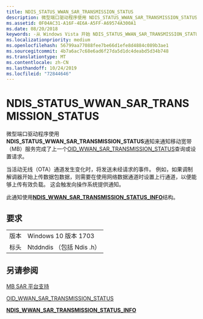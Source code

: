 ```yaml
---
title: NDIS_STATUS_WWAN_SAR_TRANSMISSION_STATUS
description: 微型端口驱动程序使用 NDIS_STATUS_WWAN_SAR_TRANSMISSION_STATUS 通知来通知移动宽带（MB）服务完成了上一个 OID_WWAN_SAR_TRANSMISSION_STATUS 查询或设置请求。
ms.assetid: 0F04AC31-A16F-4E6A-A5FF-A69574A300A1
ms.date: 08/20/2018
keywords: -从 Windows Vista 开始 NDIS_STATUS_WWAN_SAR_TRANSMISSION_STATUS 网络驱动程序
ms.localizationpriority: medium
ms.openlocfilehash: 56799aa77088fee7be66d1efe8d4884c089b3ae1
ms.sourcegitcommit: 4b7a6ac7c68e6ad6f27da5d1dc4deabd5d34b748
ms.translationtype: MT
ms.contentlocale: zh-CN
ms.lasthandoff: 10/24/2019
ms.locfileid: "72844646"
---
```

# <a name="ndis_status_wwan_sar_transmission_status"></a>NDIS_STATUS_WWAN_SAR_TRANSMISSION_STATUS

微型端口驱动程序使用**NDIS_STATUS_WWAN_SAR_TRANSMISSION_STATUS**通知来通知移动宽带（MB）服务完成了上一个[OID_WWAN_SAR_TRANSMISSION_STATUS](oid-wwan-sar-transmission-status.md)查询或设置请求。

当活动无线（OTA）通道发生变化时，将发送未经请求的事件。 例如，如果调制解调器开始上传数据包数据，则需要在使用网络数据通道时设置上行通道，以便能够上传有效负载。 这会触发向操作系统提供通知。

此通知使用[**NDIS_WWAN_SAR_TRANSMISSION_STATUS_INFO**](https://docs.microsoft.com/windows-hardware/drivers/ddi/ndiswwan/ns-ndiswwan-_ndis_wwan_sar_TRANSMISSION_STATUS_info)结构。

## <a name="requirements"></a>要求

|   |   |
| --- | --- |
| 版本 | Windows 10 版本 1703 |
| 标头 | Ntddndis （包括 Ndis .h） |

## <a name="see-also"></a>另请参阅

[MB SAR 平台支持](https://docs.microsoft.com/windows-hardware/drivers/network/mb-sar-platform-support)

[OID_WWAN_SAR_TRANSMISSION_STATUS](oid-wwan-sar-transmission-status.md)

[**NDIS_WWAN_SAR_TRANSMISSION_STATUS_INFO**](https://docs.microsoft.com/windows-hardware/drivers/ddi/ndiswwan/ns-ndiswwan-_ndis_wwan_sar_transmission_status_info)
